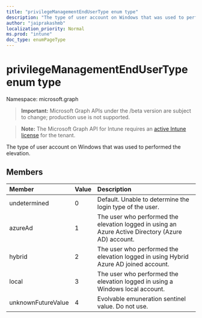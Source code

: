 ```yaml
---
title: "privilegeManagementEndUserType enum type"
description: "The type of user account on Windows that was used to performed the elevation."
author: "jaiprakashmb"
localization_priority: Normal
ms.prod: "intune"
doc_type: enumPageType
---
```


# privilegeManagementEndUserType enum type

Namespace: microsoft.graph

> **Important:** Microsoft Graph APIs under the /beta version are subject to change; production use is not supported.

> **Note:** The Microsoft Graph API for Intune requires an [active Intune license](https://go.microsoft.com/fwlink/?linkid=839381) for the tenant.

The type of user account on Windows that was used to performed the elevation.

## Members
|Member|Value|Description|
|:---|:---|:---|
|undetermined|0|Default. Unable to determine the login type of the user.|
|azureAd|1|The user who performed the elevation logged in using an Azure Active Directory (Azure AD) account.|
|hybrid|2|The user who performed the elevation logged in using Hybrid Azure AD joined account.|
|local|3|The user who performed the elevation logged in using a Windows local account.|
|unknownFutureValue|4|Evolvable emuneration sentinel value. Do not use.|

